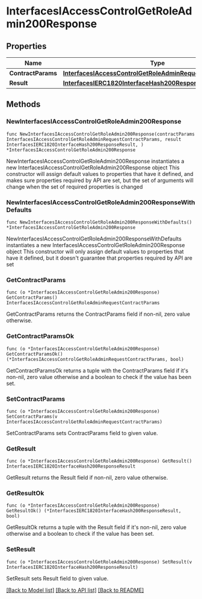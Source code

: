 # InterfacesIAccessControlGetRoleAdmin200Response

## Properties

Name | Type | Description | Notes
------------ | ------------- | ------------- | -------------
**ContractParams** | [**InterfacesIAccessControlGetRoleAdminRequestContractParams**](InterfacesIAccessControlGetRoleAdminRequestContractParams.md) |  | 
**Result** | [**InterfacesIERC1820InterfaceHash200ResponseResult**](InterfacesIERC1820InterfaceHash200ResponseResult.md) |  | 

## Methods

### NewInterfacesIAccessControlGetRoleAdmin200Response

`func NewInterfacesIAccessControlGetRoleAdmin200Response(contractParams InterfacesIAccessControlGetRoleAdminRequestContractParams, result InterfacesIERC1820InterfaceHash200ResponseResult, ) *InterfacesIAccessControlGetRoleAdmin200Response`

NewInterfacesIAccessControlGetRoleAdmin200Response instantiates a new InterfacesIAccessControlGetRoleAdmin200Response object
This constructor will assign default values to properties that have it defined,
and makes sure properties required by API are set, but the set of arguments
will change when the set of required properties is changed

### NewInterfacesIAccessControlGetRoleAdmin200ResponseWithDefaults

`func NewInterfacesIAccessControlGetRoleAdmin200ResponseWithDefaults() *InterfacesIAccessControlGetRoleAdmin200Response`

NewInterfacesIAccessControlGetRoleAdmin200ResponseWithDefaults instantiates a new InterfacesIAccessControlGetRoleAdmin200Response object
This constructor will only assign default values to properties that have it defined,
but it doesn't guarantee that properties required by API are set

### GetContractParams

`func (o *InterfacesIAccessControlGetRoleAdmin200Response) GetContractParams() InterfacesIAccessControlGetRoleAdminRequestContractParams`

GetContractParams returns the ContractParams field if non-nil, zero value otherwise.

### GetContractParamsOk

`func (o *InterfacesIAccessControlGetRoleAdmin200Response) GetContractParamsOk() (*InterfacesIAccessControlGetRoleAdminRequestContractParams, bool)`

GetContractParamsOk returns a tuple with the ContractParams field if it's non-nil, zero value otherwise
and a boolean to check if the value has been set.

### SetContractParams

`func (o *InterfacesIAccessControlGetRoleAdmin200Response) SetContractParams(v InterfacesIAccessControlGetRoleAdminRequestContractParams)`

SetContractParams sets ContractParams field to given value.


### GetResult

`func (o *InterfacesIAccessControlGetRoleAdmin200Response) GetResult() InterfacesIERC1820InterfaceHash200ResponseResult`

GetResult returns the Result field if non-nil, zero value otherwise.

### GetResultOk

`func (o *InterfacesIAccessControlGetRoleAdmin200Response) GetResultOk() (*InterfacesIERC1820InterfaceHash200ResponseResult, bool)`

GetResultOk returns a tuple with the Result field if it's non-nil, zero value otherwise
and a boolean to check if the value has been set.

### SetResult

`func (o *InterfacesIAccessControlGetRoleAdmin200Response) SetResult(v InterfacesIERC1820InterfaceHash200ResponseResult)`

SetResult sets Result field to given value.



[[Back to Model list]](../README.md#documentation-for-models) [[Back to API list]](../README.md#documentation-for-api-endpoints) [[Back to README]](../README.md)


